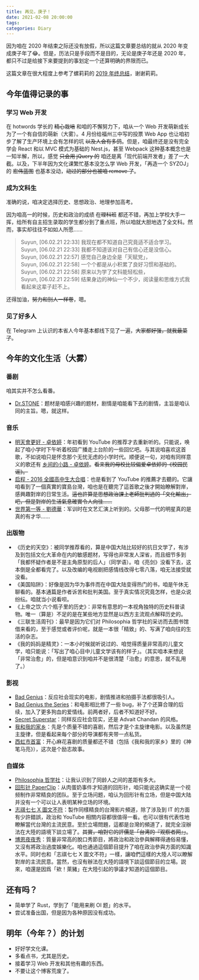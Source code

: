 ```yaml
---
title: 再见，庚子！
date: 2021-02-08 20:00:00
tags:
categories: Diary
---
```


因为咱在 2020 年结束之际还没有放假，所以这篇文章要总结的就从 2020 年变成庚子年了😂。但是，历法只是手段而不是目的，无论是庚子年还是 2020 年，都只不过是给接下来要提到的事划定一个还算明确的界限而已。

<!--more-->

这篇文章在很大程度上参考了螺莉莉的 [2019 年终总结](https://roriri.one/2019/12/17/oh-my-2019/)，谢谢莉莉。

## 今年值得记录的事

### 学习 Web 开发

在 hotwords 学长的 ~~精心栽培~~ 和咱的不懈努力下，咱从一个 Web 开发萌新成长为了一个有自信的萌新（大雾）。4 月份给福州三中写的投票 Web App 也让咱初步了解了生产环境上会有怎样的坑 ~~以及人会有多鸽~~。但是，咱最终还是没有完全学会 React 和以 MVC 模式为基础的 Nest.js，甚至 Webpack 这种基本概念也是一知半解，所以，感觉 ~~只会用 jQuery 的~~ 咱还是离「现代前端开发者」差了一大截。以及，下半年因为文化课繁忙基本没怎么学 Web 开发，「再造一个 SYZOJ」的 ~~宏伟蓝图~~ 也基本没动，~~动过的部分也被咱 remove 了~~。

### 成为文科生

准确的说，咱决定选择历史、思想政治、地理参加高考。

因为咱高一的时候，历史和政治的成绩 ~~在理科班~~ 都还不错，再加上学校大手一挥，给所有自主招生录取的学生都分到了重点班，所以咱就大胆地选了全文科。然而，事实却往往不如如人所愿……

> Suyun, [06.02.21 22:33] 我现在都不知道自己究竟适不适合学习。  
Suyun, [06.02.21 22:33] 我都不知道该对自己有信心还是没信心。  
Suyun, [06.02.21 22:57] 感觉自己身边全是「天赋党」，  
Suyun, [06.02.21 22:58] 一个个都是从小积累了良好习惯和基础的。  
Suyun, [06.02.21 22:58] 原来以为学了文科能轻松些，  
Suyun, [06.02.21 22:59] 结果身边的神仙一个不少，阅读量和思维方式我看起来这辈子赶不上。

还得加油，~~努力和别人一样卷~~，嗯。

### 见了好多人

在 Telegram 上认识的本省人今年基本都线下见了一遍，~~大家都好强，就我最菜了~~。

## 今年的文化生活（大雾）

### 番剧

咱其实并不怎么看番。

- [Dr.STONE](https://www.viz.com/dr-stone)：题材是咱感兴趣的题材，剧情是咱能看下去的剧情，主旨是咱认同的主旨。嗯，就这样。

### 音乐

- [明天會更好 - 卓依婷](https://youtu.be/-x6mar2rwjQ)：年初看到 YouTube 的推荐才去重新听的。只能说，唤起了咱小学时下午听着校园广播走上台阶的一些回忆吧。与其说咱喜欢这首歌，不如说咱只是怀念那个无忧无虑的小学时代。顺便说一句，对咱有同样意义的歌还有 [乡间的小路 - 卓依婷](https://youtu.be/4hQrLpKCbt8)。~~看来我的母校比较偏爱卓依婷的《校园民谣》。~~
- [启程 - 2016 全國高中生大合唱](https://youtu.be/sDGghk50ns0)：也是看到了 YouTube 的推薦才去聽的。它讓咱看到了一個真實的寶島台灣，咱也是在聽完了這首歌之後才開始瞭解對岸，感興趣對岸的日常生活。~~這也許算是思想政治課上老師批判過的「文化輸出」吧，但是對岸的生活氣息確實令人向往……~~
- [世界第一等 - 劉德華](https://youtu.be/1A0A97x8F0E)：军训时在文艺汇演上听到的。父母那一代的明星真的是真的有才华……

### 出版物

- 《历史的天空》：被同学推荐看的，算是中国大陆比较好的抗日文学了，有涉及到包括文化大革命在内的敏感题材，写得也非常发人深省，而且细节多到「我都怀疑作者是不是主角原型的后人」（同学语）。咱《亮剑》没看下去，这本倒是全都看完了。以及改编的电视剧把感情线改得七零八落，咱无法接受就没看。
- 《美国陷阱》：好像是因为华为事件而在中国大陆变得热门的书，咱是午休无聊看的。基本通篇是作者诉苦和批判美国。至于真实情况究竟怎样，也是众说纷纭。咱就当小说看呗。
- 《上帝之饮·六个瓶子里的历史》：非常有意思的一本视角独特的历史科普读物。唯一（算是）不足的是在某些地方显然是以西方主流观点解释历史的。
- 《三联生活周刊》：最早是因为它们对 Philosophia 哲学社的采访而去图书馆借来看的，至于感觉或者评价呢，就是一本很「精致」的、写满了咱向往的生活的杂志。
- 《我的妈妈是精灵》：一本小时候就听说过的、咱觉得质量非常高的儿童文学，咱只能说：「写出了咱心目中儿童文学该有的样子」。（其实咱本来想说「非常治愈」的，但是咱意识到咱并不是很清楚「治愈」的意思，就不乱用了。）

### 影视

- [Bad Genius](https://www.imdb.com/title/tt6788942/)：反应社会现实的电影，剧情推进和拍摄手法都很吸引人。
- [Bad Genius the Series](https://www.imdb.com/title/tt11542210/)：和电影相比修了一些 bug，补了个还算合理的后续，加入了更多狗血的爱情线。前两者好，后者不知道好不好。
- [Secret Superstar](https://www.imdb.com/title/tt6108090/)：同样反应社会现实，还是 Advait Chandan 的风格。
- [我和我的家乡](https://www.imdb.com/title/tt12363162/)：先是个质量不错的喜剧，然后才是个主旋律电影。以及虽然是主旋律，但是看起来每个部分的导演都有夹带一点私货。
- [西虹市首富](https://www.imdb.com/title/tt8529186/)：开心麻花喜剧的质量都还不错（包括《我和我的家乡》里的《神笔马亮》），这次是个励志故事。

### 自媒体

- [Philosophia 哲学社](https://matters.news/@philosophia)：让我认识到了同龄人之间的差距有多大。
- [回形针 PaperClip](https://www.youtube.com/channel/UCUGJ-yKqQHl4FSZwUmGpiUg)：从肉蛋奶事件才知道的回形针，咱只能说这确实是一个视频制作非常精良的团队。至于立场问题，咱认为回形针有立场，但是中国大陆并没有一个可以让人表明某种立场的环境。
- [志祺七七 X 圖文不符](https://www.youtube.com/c/shasha77)：製作同樣精良的台灣影片頻道，除了涉及到 IT 的方面有少許錯誤，政治和 YouTube 相關内容都很值得一看。也可以很有代表性地瞭解當代台灣的主流民意。至於立場問題，這都是台灣的頻道了，就完全沒辦法在大陸的語境下談立場了。~~其實，咱對它的評價是「台湾的『观察者网』」~~。
- [博恩夜夜秀](https://www.strnetwork.cc/pages/the-night-night-show)：質量非常高的脫口秀節目，將政治和政治參與解釋得通俗易懂，又沒有將政治過度娛樂化。咱也通過這個節目提升了咱在政治參與方面的知識水平。同时也和「志祺七七 X 圖文不符」一樣，讓咱們這樣的大陸人可以瞭解對岸的主流民意。當然，也沒有辦法在大陸的語境下談這個節目的立場。説來，咱還是因爲「欸！萊豬」在大陸引起的爭議才知道的這個節目。

## 还有吗？

- 简单学了 Rust，学到了「能用来刷 OI 题」的水平。
- 尝试准备出国，但是因为各种原因没有成功。

## 明年（今年？）的计划

- 好好学文化课。
- 多看点书，尤其是历史。
- 接着学习 Web 开发和其他有趣的东西。
- 不要让这个博客荒废了。